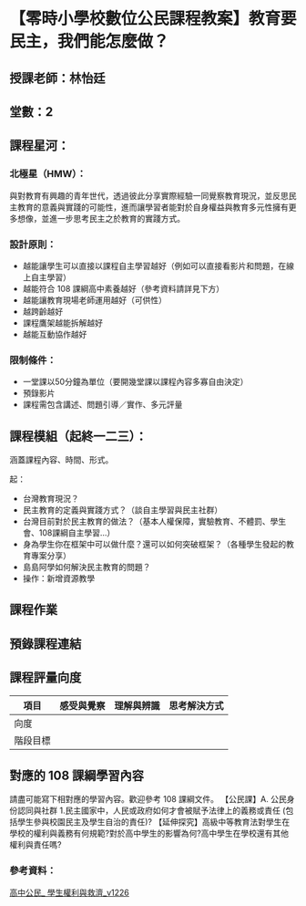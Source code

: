 # 【零時小學校數位公民課程教案】教育要民主，我們能怎麼做？

## 授課老師：林怡廷
## 堂數：2

## 課程星河：
### 北極星（HMW）：
與對教育有興趣的青年世代，透過彼此分享實際經驗一同覺察教育現況，並反思民主教育的意義與實踐的可能性，進而讓學習者能對於自身權益與教育多元性擁有更多想像，並進一步思考民主之於教育的實踐方式。

### 設計原則：
- 越能讓學生可以直接以課程自主學習越好（例如可以直接看影片和問題，在線上自主學習）
- 越能符合 108 課綱高中素養越好（參考資料請詳見下方）
- 越能讓教育現場老師運用越好（可供性）
- 越跨齡越好
- 課程鷹架越能拆解越好
- 越能互動協作越好


### 限制條件：
- 一堂課以50分鐘為單位（要開幾堂課以課程內容多寡自由決定）
- 預錄影片
- 課程需包含講述、問題引導／實作、多元評量



## 課程模組（起終一二三）：
涵蓋課程內容、時間、形式。

起：






* 台灣教育現況？
* 民主教育的定義與實踐方式？（談自主學習與民主社群）
* 台灣目前對於民主教育的做法？（基本人權保障，實驗教育、不體罰、學生會、108課綱自主學習...）
* 身為學生你在框架中可以做什麼？還可以如何突破框架？（各種學生發起的教育專案分享）
* 島島阿學如何解決民主教育的問題？
* 操作：新增資源教學


## 課程作業

## 預錄課程連結

## 課程評量向度

| 項目 | 感受與覺察 | 理解與辨識  | 思考解決方式 |
| -------- | -------- | -------- |-------- |
|  向度  |  |     ||
|階段目標|||



## 對應的 108 課綱學習內容
請盡可能寫下相對應的學習內容。歡迎參考 108 課綱文件。
【公民課】A. 公民身份認同與社群
1.民主國家中，人民或政府如何才會被賦予法律上的義務或責任 (包括學生參與校園民主及學生自治的責任)?
【延伸探究】高級中等教育法對學生在學校的權利與義務有何規範?對於高中學生的影響為何?高中學生在學校還有其他權利與責任嗎?


### 參考資料：
[高中公民_ 學生權利與救濟_v1226](https://www.youtube.com/watch?v=BwtJZZ8ngSc)
